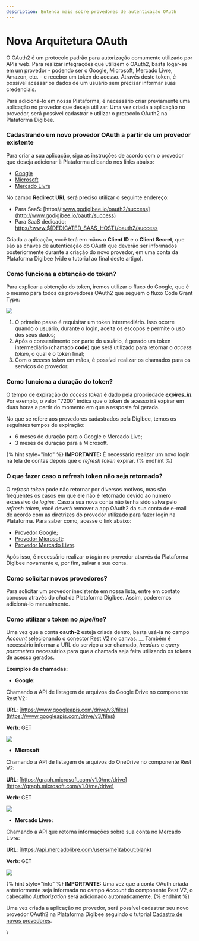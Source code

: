 ```yaml
---
description: Entenda mais sobre provedores de autenticação OAuth
---
```


# Nova Arquitetura OAuth

O OAuth2 é um protocolo padrão para autorização comumente utilizado por APIs web. Para realizar integrações que utilizem o OAuth2, basta logar-se em um provedor - podendo ser o Google, Microsoft, Mercado Livre, Amazon, etc. - e receber um token de acesso. Através deste token, é possível acessar os dados de um usuário sem precisar informar suas credenciais.

Para adicioná-lo em nossa Plataforma, é necessário criar previamente uma aplicação no provedor que deseja utilizar. Uma vez criada a aplicação no provedor, será possível cadastrar e utilizar o protocolo OAuth2 na Plataforma Digibee.

### **Cadastrando um novo provedor OAuth a partir de um provedor existente**

Para criar a sua aplicação, siga as instruções de acordo com o provedor que deseja adicionar à Plataforma clicando nos links abaixo:

* [Google](https://developers.google.com/identity/protocols/oauth2)
* [Microsoft](https://docs.microsoft.com/pt-br/azure/active-directory/develop/scenario-spa-app-registration#create-the-app-registration)
* [Mercado Livre](https://developers.mercadolivre.com.br/pt\_br/registre-o-seu-aplicativo)

No campo **Redirect URI**, será preciso utilizar o seguinte endereço:

* Para SaaS: [https//:www.godigibee.io/oauth2/success](http://www.godigibee.io/oauth/success)
* Para SaaS dedicado: [https//:www.${DEDICATED\_SAAS\_HOST}/oauth2/success](http://www.godigibee.io/oauth/success)

Criada a aplicação, você terá em mãos o **Client ID** e o **Client Secret**, que são as chaves de autenticação do OAuth que deverão ser informados posteriormente durante a criação do novo provedor, em uma conta da Plataforma Digibee (vide o tutorial ao final deste artigo).

### **Como funciona a obtenção do token?**

Para explicar a obtenção do token, iremos utilizar o fluxo do Google, que é o mesmo para todos os provedores OAuth2 que seguem o fluxo Code Grant Type:

![](<../../../.gitbook/assets/01 (23).png>)

1. O primeiro passo é requisitar um token intermediário. Isso ocorre quando o usuário, durante o login, aceita os escopos e permite o uso dos seus dados;
2. Após o consentimento por parte do usuário, é gerado um token intermediário (chamado **code**) que será utilizado para retornar o _access_ _token_, o qual é o token final;
3. Com o _access token_ em mãos, é possível realizar os chamados para os serviços do provedor.

### **Como funciona a duração do token?**

O tempo de expiração do _access token_ é dado pela propriedade _**expires\_in**_. Por exemplo, o valor "7200" indica que o token de acesso irá expirar em duas horas a partir do momento em que a resposta foi gerada.

No que se refere aos provedores cadastrados pela Digibee, temos os seguintes tempos de expiração:

* 6 meses de duração para o Google e Mercado Live;
* 3 meses de duração para a Microsoft.

{% hint style="info" %}
**IMPORTANTE:** É necessário realizar um novo login na tela de contas depois que o _refresh token_ expirar.
{% endhint %}

### **O que fazer caso o refresh token não seja retornado?**

O _refresh token_ pode não retornar por diversos motivos, mas são frequentes os casos em que ele não é retornado devido ao número excessivo de _logins_. Caso a sua nova conta não tenha sido salva pelo _refresh token_, você deverá remover a app OAuth2 da sua conta de e-mail de acordo com as diretrizes do provedor utilizado para fazer login na Plataforma. Para saber como, acesse o link abaixo:

* [Provedor Google](https://myaccount.google.com/u/1/permissions);
* [Provedor Microsoft](https://account.live.com/consent/Manage);
* [Provedor Mercado Livre](https://appstore.mercadolivre.com.br/apps/permissions).

Após isso, é necessário realizar o _login_ no provedor através da Plataforma Digibee novamente e, por fim, salvar a sua conta.

### **Como solicitar novos provedores?**

Para solicitar um provedor inexistente em nossa lista, entre em contato conosco através do _chat_ da Plataforma Digibee. Assim, poderemos adicioná-lo manualmente.

### **Como utilizar o token no **_**pipeline**_**?**

Uma vez que a conta **oauth-2** esteja criada dentro, basta usá-la no campo _Account_ selecionando o conector Rest V2 no canvas. __ Também é necessário informar a URL do serviço a ser chamado, _headers_ e _query parameters_ necessários para que a chamada seja feita utilizando os tokens de acesso gerados.

**Exemplos de chamadas:**

* **Google:**

Chamando a API de listagem de arquivos do Google Drive no componente Rest V2:

**URL**: [https://www.googleapis.com/drive/v3/files](https://www.googleapis.com/drive/v3/files)

**Verb**: GET

![](<../../../.gitbook/assets/02 (19).png>)

* **Microsoft**

Chamando a API de listagem de arquivos do OneDrive no componente Rest V2:

**URL**: [https://graph.microsoft.com/v1.0/me/drive](https://graph.microsoft.com/v1.0/me/drive)

**Verb**: GET

![](../../../.gitbook/assets/03.png)

* **Mercado Livre:**

Chamando a API que retorna informações sobre sua conta no Mercado Livre:

**URL**: [https://api.mercadolibre​.com/users/me](about:blank)

**Verb**: GET

![](../../../.gitbook/assets/04.png)

{% hint style="info" %}
**IMPORTANTE:** Uma vez que a conta OAuth criada anteriormente seja informada no campo _Account_ do componente Rest V2, o cabeçalho _Authorization_ será adicionado automaticamente.
{% endhint %}

Uma vez criada a aplicação no provedor, será possível cadastrar seu novo provedor OAuth2 na Plataforma Digibee seguindo o tutorial [Cadastro de novos provedores](cadastro-de-novos-provedores-oauth.md).

\
